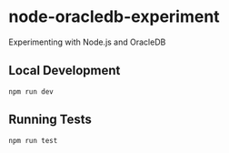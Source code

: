 # node-oracledb-experiment
Experimenting with Node.js and OracleDB

## Local Development
```
npm run dev
```

## Running Tests
```
npm run test
```